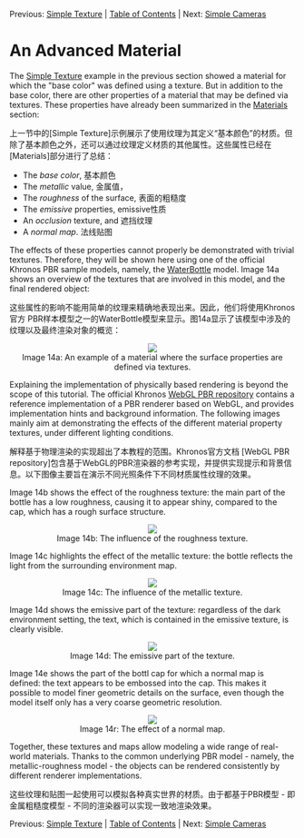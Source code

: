 Previous: [Simple Texture](gltfTutorial_013_SimpleTexture.md) | [Table of Contents](README.md) | Next: [Simple Cameras](gltfTutorial_015_SimpleCameras.md)

# An Advanced Material

The [Simple Texture](gltfTutorial_013_SimpleTexture.md) example in the previous section showed a material for which the "base color" was defined using a texture. But in addition to the base color, there are other properties of a material that may be defined via textures. These properties have already been summarized in the [Materials](gltfTutorial_010_Materials.md) section:

上一节中的[Simple Texture]示例展示了使用纹理为其定义“基本颜色”的材质。但除了基本颜色之外，还可以通过纹理定义材质的其他属性。这些属性已经在[Materials]部分进行了总结：

- The *base color*,  基本颜色
- The *metallic* value,  金属值，
- The *roughness* of the surface,  表面的粗糙度
- The *emissive* properties,  emissive性质
- An *occlusion* texture, and  遮挡纹理
- A *normal map*.  法线贴图


The effects of these properties cannot properly be demonstrated with trivial textures. Therefore, they will be shown here using one of the official Khronos PBR sample models, namely, the [WaterBottle](https://github.com/KhronosGroup/glTF-Sample-Models/tree/master/2.0/WaterBottle) model. Image 14a shows an overview of the textures that are involved in this model, and the final rendered object:

这些属性的影响不能用简单的纹理来精确地表现出来。因此，他们将使用Khronos官方 PBR样本模型之一的WaterBottle模型来显示。图14a显示了该模型中涉及的纹理以及最终渲染对象的概览：

<p align="center">
<img src="images/materials.png" /><br>
<a name="cameras-png"></a>Image 14a: An example of a material where the surface properties are defined via textures.
</p>

Explaining the implementation of physically based rendering is beyond the scope of this tutorial. The official Khronos [WebGL PBR repository](https://github.com/KhronosGroup/glTF-WebGL-PBR) contains a reference implementation of a PBR renderer based on WebGL, and provides implementation hints and background information. The following images mainly aim at demonstrating the effects of the different material property textures, under different lighting conditions.

解释基于物理渲染的实现超出了本教程的范围。Khronos官方文档 [WebGL PBR repository]包含基于WebGL的PBR渲染器的参考实现，并提供实现提示和背景信息。以下图像主要旨在演示不同光照条件下不同材质属性纹理的效果。

Image 14b shows the effect of the roughness texture: the main part of the bottle has a low roughness, causing it to appear shiny, compared to the cap, which has a rough surface structure.

<p align="center">
<img src="images/advancedMaterial_roughness.png" /><br>
<a name="advancedMaterial_roughness-png"></a>Image 14b: The influence of the roughness texture.
</p>

Image 14c highlights the effect of the metallic texture: the bottle reflects the light from the surrounding environment map.

<p align="center">
<img src="images/advancedMaterial_metallic.png" /><br>
<a name="advancedMaterial_metallic-png"></a>Image 14c: The influence of the metallic texture.
</p>

Image 14d shows the emissive part of the texture: regardless of the dark environment setting, the text, which is contained in the emissive texture, is clearly visible.

<p align="center">
<img src="images/advancedMaterial_emissive.png" /><br>
<a name="advancedMaterial_emissive-png"></a>Image 14d: The emissive part of the texture.
</p>

Image 14e shows the part of the bottl cap for which a normal map is defined: the text appears to be embossed into the cap. This makes it possible to model finer geometric details on the surface, even though the model itself only has a very coarse geometric resolution.

<p align="center">
<img src="images/advancedMaterial_normal.png" /><br>
<a name="advancedMaterial_normal-png"></a>Image 14r: The effect of a normal map.
</p>

Together, these textures and maps allow modeling a wide range of real-world materials. Thanks to the common underlying PBR model - namely, the metallic-roughness model - the objects can be rendered consistently by different renderer implementations.

这些纹理和贴图一起使用可以模拟各种真实世界的材质。由于都基于PBR模型 - 即金属粗糙度模型 - 不同的渲染器可以实现一致地渲染效果。



Previous: [Simple Texture](gltfTutorial_013_SimpleTexture.md) | [Table of Contents](README.md) | Next: [Simple Cameras](gltfTutorial_015_SimpleCameras.md)
